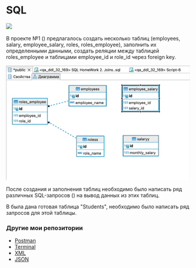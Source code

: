 # SQL
![](https://lh3.googleusercontent.com/-v5LSZJbYI7E/YFdIchHdrnI/AAAAAAAAml0/hAwPRbMOpmEtd-0VA27zB4GS9O0a2kUzQCLcBGAsYHQ/image.png)

В проекте №1 () предлагалось создать несколько таблиц (employees, salary, employee_salary, roles, roles_employee), заполнить их определенными данными, создать реляции между таблицей roles_employee и таблицами employee_id и role_id через foreign key. 

![](https://github.com/Sawa-solo/SQL/blob/9e8109ffa2fd7590ada5ff52eaa6f17f8da5f793/screen/table%20relation.jpg)

После создания и заполнения таблиц необходимо было написать ряд различных SQL-запросов () на вывод данных из этих таблиц.

В  была дана готовая таблица "Students", необходимо было написать ряд запросов для этой таблицы.


### Другие мои репозитории
* [Postman](https://github.com/Sawa-solo/Postman.git)
* [Terminal](https://github.com/Sawa-solo/Terminal.git)
* [XML](https://github.com/Sawa-solo/XML.git)
* [JSON](https://github.com/Sawa-solo/JSON.git)
